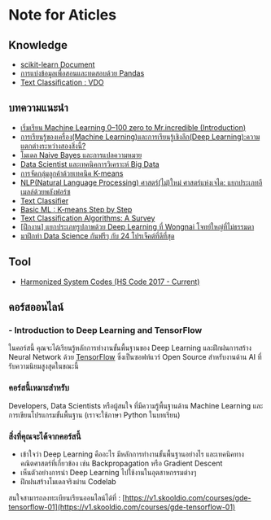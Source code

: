 
# Note for Aticles

## Knowledge

- [scikit-learn Document](https://scikit-learn.org/stable/auto_examples/index.html#examples-based-on-real-world-datasets)
- [การแบ่งข้อมูลเพื่อสอนและทดสอบด้วย Pandas](http://dsdi.msu.ac.th/?article=data-science&fn=train_test_split)
- [Text Classification : VDO](https://attapol.github.io/compling/text_classification.html)

## บทความแนะนำ

- [ เริ่มเรียน Machine Learning 0–100 zero to Mr.incredible (Introduction)](https://medium.com/mmp-li/%E0%B9%80%E0%B8%A3%E0%B8%B4%E0%B9%88%E0%B8%A1%E0%B9%80%E0%B8%A3%E0%B8%B5%E0%B8%A2%E0%B8%99-machine-learning-0-100-introduction-1c58e516bfcd)
- [การเรียนรู้ของเครื่อง(Machine Learning)และการเรียนรู้เชิงลึก(Deep Learning):ความแตกต่างระหว่างสองสิ่งนี้?](https://www.thaiprogrammer.org/2018/12/%E0%B8%81%E0%B8%B2%E0%B8%A3%E0%B9%80%E0%B8%A3%E0%B8%B5%E0%B8%A2%E0%B8%99%E0%B8%A3%E0%B8%B9%E0%B9%89%E0%B8%82%E0%B8%AD%E0%B8%87%E0%B9%80%E0%B8%84%E0%B8%A3%E0%B8%B7%E0%B9%88%E0%B8%AD%E0%B8%87machine-le/)
- [โมเดล Naive Bayes และการแปลความหมาย](http://dataminingtrend.com/2014/naive-bayes/)
- [Data Scientist และเทคนิคการวิเคราะห์ Big Data](https://blog.goodfactory.co/data-scientist-%E0%B9%81%E0%B8%A5%E0%B8%B0%E0%B9%80%E0%B8%97%E0%B8%84%E0%B8%99%E0%B8%B4%E0%B8%84%E0%B8%81%E0%B8%B2%E0%B8%A3%E0%B8%A7%E0%B8%B4%E0%B9%80%E0%B8%84%E0%B8%A3%E0%B8%B2%E0%B8%B0%E0%B8%AB%E0%B9%8C-big-data-73dfbdcaa770)
- [การจัดกลุ่มลูกค้าด้วยเทคนิค K-means](http://kmean-clustering-customer.blogspot.com/)
- [NLP(Natural Language Processing) ศาสตร์(ไม่)ใหม่ ศาสตร์แห่งเจได: แยกประเภทอีเมลล์ด้วยพลังฟอร์ซ](https://medium.com/mmp-li/nlp-natural-language-processing-%E0%B8%A8%E0%B8%B2%E0%B8%AA%E0%B8%95%E0%B8%A3%E0%B9%8C-%E0%B9%84%E0%B8%A1%E0%B9%88-%E0%B9%83%E0%B8%AB%E0%B8%A1%E0%B9%88-%E0%B8%A8%E0%B8%B2%E0%B8%AA%E0%B8%95%E0%B8%A3%E0%B9%8C%E0%B9%81%E0%B8%AB%E0%B9%88%E0%B8%87%E0%B9%80%E0%B8%88%E0%B9%84%E0%B8%94-%E0%B9%81%E0%B8%A2%E0%B8%81%E0%B8%9B%E0%B8%A3%E0%B8%B0%E0%B9%80%E0%B8%A0%E0%B8%97%E0%B8%AD%E0%B8%B5%E0%B9%80%E0%B8%A1%E0%B8%A5%E0%B8%A5%E0%B9%8C%E0%B8%94%E0%B9%89%E0%B8%A7%E0%B8%A2%E0%B8%9E%E0%B8%A5%E0%B8%B1%E0%B8%87%E0%B8%9F%E0%B8%AD%E0%B8%A3%E0%B9%8C%E0%B8%8B-66b8bdff2e42)
- [Text Classifier](https://www.softnix.co.th/2018/08/09/naive-bay-text-classification-with-python/)
- [Basic ML : K-means Step by Step](https://medium.com/@somprasonggbl/basic-ml-k-means-step-by-step-9b2a57509a49)
- [Text Classification Algorithms: A Survey](https://medium.com/text-classification-algorithms/text-classification-algorithms-a-survey-a215b7ab7e2d)
- [[ฝึกงาน] แยกประเภทรูปภาพด้วย Deep Learning ที่ Wongnai โจทย์ใหญ่ที่ไม่ธรรมดา](https://life.wongnai.com/internship-image-classification-wongnai-a1dbc2890766)
- [มาฝึกทำ Data Science  กันฟรีๆ กับ 24 โปรเจ็คต์ที่ดีที่สุด]()

## Tool

- [Harmonized System Codes (HS Code 2017 - Current)](https://www.foreign-trade.com/reference/hscode.htm?cat=1)


## คอร์สออนไลน์

### -  Introduction to Deep Learning and TensorFlow

ในคอร์สนี้ คุณจะได้เรียนรู้หลักการทำงานขั้นพื้นฐานของ Deep Learning และฝึกฝนการสร้าง Neural Network ด้วย  [TensorFlow](https://www.tensorflow.org/)  ซึ่งเป็นซอฟท์แวร์ Open Source สำหรับงานด้าน AI ที่รับความนิยมสูงสุดในขณะนี้

### คอร์สนี้เหมาะสำหรับ

Developers, Data Scientists หรือผู้สนใจ ที่มีความรู้พื้นฐานด้าน Machine Learning และการเขียนโปรแกรมขั้นพื้นฐาน (เราจะใช้ภาษา Python ในบทเรียน)

### สิ่งที่คุณจะได้จากคอร์สนี้

-   เข้าใจว่า Deep Learning คืออะไร มีหลักการทำงานขั้นพื้นฐานอย่างไร และเทคนิคทางคณิตศาสตร์ที่เกี่ยวข้อง เช่น Backpropagation หรือ Gradient Descent
-   เห็นตัวอย่างการนำ Deep Learning ไปใช้งานในอุตสาหกรรมต่างๆ
-   ฝึกฝนสร้างโมเดลจริงผ่าน Codelab

สนใจสามารถลงทะเบียนเรียนออนไลน์ได้ที่ : [https://v1.skooldio.com/courses/gde-tensorflow-01](https://v1.skooldio.com/courses/gde-tensorflow-01)
<!--stackedit_data:
eyJoaXN0b3J5IjpbMTM1MjYyMTU3MCwtMjQyOTU1Nzk0LDEzOT
Q5Mjg4MzUsNzE5Mzc2NDYxLDE5NTgxMjI1MzAsMjQwNDc2MTM4
LDc1MjA2MDM0OSwtMjA4OTAxMjM4OSwtNDU4NzAzOTYwLDE1OD
c4ODMzMTcsLTk1MjY5NjI5MiwtMTA4MzkwODk1M119
-->